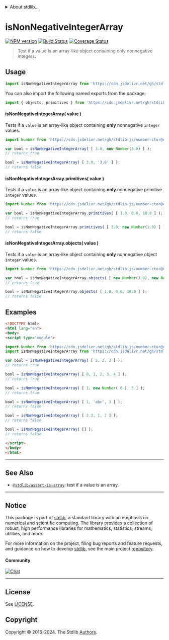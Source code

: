 <!--

@license Apache-2.0

Copyright (c) 2018 The Stdlib Authors.

Licensed under the Apache License, Version 2.0 (the "License");
you may not use this file except in compliance with the License.
You may obtain a copy of the License at

   http://www.apache.org/licenses/LICENSE-2.0

Unless required by applicable law or agreed to in writing, software
distributed under the License is distributed on an "AS IS" BASIS,
WITHOUT WARRANTIES OR CONDITIONS OF ANY KIND, either express or implied.
See the License for the specific language governing permissions and
limitations under the License.

-->


<details>
  <summary>
    About stdlib...
  </summary>
  <p>We believe in a future in which the web is a preferred environment for numerical computation. To help realize this future, we've built stdlib. stdlib is a standard library, with an emphasis on numerical and scientific computation, written in JavaScript (and C) for execution in browsers and in Node.js.</p>
  <p>The library is fully decomposable, being architected in such a way that you can swap out and mix and match APIs and functionality to cater to your exact preferences and use cases.</p>
  <p>When you use stdlib, you can be absolutely certain that you are using the most thorough, rigorous, well-written, studied, documented, tested, measured, and high-quality code out there.</p>
  <p>To join us in bringing numerical computing to the web, get started by checking us out on <a href="https://github.com/stdlib-js/stdlib">GitHub</a>, and please consider <a href="https://opencollective.com/stdlib">financially supporting stdlib</a>. We greatly appreciate your continued support!</p>
</details>

# isNonNegativeIntegerArray

[![NPM version][npm-image]][npm-url] [![Build Status][test-image]][test-url] [![Coverage Status][coverage-image]][coverage-url] <!-- [![dependencies][dependencies-image]][dependencies-url] -->

> Test if a value is an array-like object containing only nonnegative integers.



<section class="usage">

## Usage

```javascript
import isNonNegativeIntegerArray from 'https://cdn.jsdelivr.net/gh/stdlib-js/assert-is-nonnegative-integer-array@v0.2.2-esm/index.mjs';
```

You can also import the following named exports from the package:

```javascript
import { objects, primitives } from 'https://cdn.jsdelivr.net/gh/stdlib-js/assert-is-nonnegative-integer-array@v0.2.2-esm/index.mjs';
```

#### isNonNegativeIntegerArray( value )

Tests if a `value` is an array-like object containing **only** nonnegative `integer` values.

<!-- eslint-disable no-new-wrappers -->

```javascript
import Number from 'https://cdn.jsdelivr.net/gh/stdlib-js/number-ctor@esm/index.mjs';

var bool = isNonNegativeIntegerArray( [ 3.0, new Number(3.0) ] );
// returns true

bool = isNonNegativeIntegerArray( [ 3.0, '3.0' ] );
// returns false
```

#### isNonNegativeIntegerArray.primitives( value )

Tests if a `value` is an array-like object containing **only**  nonnegative primitive `integer` values.

<!-- eslint-disable no-new-wrappers -->

```javascript
import Number from 'https://cdn.jsdelivr.net/gh/stdlib-js/number-ctor@esm/index.mjs';

var bool = isNonNegativeIntegerArray.primitives( [ 1.0, 0.0, 10.0 ] );
// returns true

bool = isNonNegativeIntegerArray.primitives( [ 3.0, new Number(1.0) ] );
// returns false
```

#### isNonNegativeIntegerArray.objects( value )

Tests if a `value` is an array-like object containing **only**  nonnegative object `integer` values.

<!-- eslint-disable no-new-wrappers, max-len -->

```javascript
import Number from 'https://cdn.jsdelivr.net/gh/stdlib-js/number-ctor@esm/index.mjs';

var bool = isNonNegativeIntegerArray.objects( [ new Number(3.0), new Number(1.0) ] );
// returns true

bool = isNonNegativeIntegerArray.objects( [ 1.0, 0.0, 10.0 ] );
// returns false
```

</section>

<!-- /.usage -->

<section class="examples">

## Examples

<!-- eslint-disable no-new-wrappers -->

<!-- eslint no-undef: "error" -->

```html
<!DOCTYPE html>
<html lang="en">
<body>
<script type="module">

import Number from 'https://cdn.jsdelivr.net/gh/stdlib-js/number-ctor@esm/index.mjs';
import isNonNegativeIntegerArray from 'https://cdn.jsdelivr.net/gh/stdlib-js/assert-is-nonnegative-integer-array@v0.2.2-esm/index.mjs';

var bool = isNonNegativeIntegerArray( [ 5, 2, 3 ] );
// returns true

bool = isNonNegativeIntegerArray( [ 0, 1, 2, 3, 4 ] );
// returns true

bool = isNonNegativeIntegerArray( [ 1, new Number( 6 ), 3 ] );
// returns true

bool = isNonNegativeIntegerArray( [ 1, 'abc', 3 ] );
// returns false

bool = isNonNegativeIntegerArray( [ 2.3, 1, 3 ] );
// returns false

bool = isNonNegativeIntegerArray( [] );
// returns false

</script>
</body>
</html>
```

</section>

<!-- /.examples -->

<!-- Section for related `stdlib` packages. Do not manually edit this section, as it is automatically populated. -->

<section class="related">

* * *

## See Also

-   <span class="package-name">[`@stdlib/assert-is-array`][@stdlib/assert/is-array]</span><span class="delimiter">: </span><span class="description">test if a value is an array.</span>

</section>

<!-- /.related -->

<!-- Section for all links. Make sure to keep an empty line after the `section` element and another before the `/section` close. -->


<section class="main-repo" >

* * *

## Notice

This package is part of [stdlib][stdlib], a standard library with an emphasis on numerical and scientific computing. The library provides a collection of robust, high performance libraries for mathematics, statistics, streams, utilities, and more.

For more information on the project, filing bug reports and feature requests, and guidance on how to develop [stdlib][stdlib], see the main project [repository][stdlib].

#### Community

[![Chat][chat-image]][chat-url]

---

## License

See [LICENSE][stdlib-license].


## Copyright

Copyright &copy; 2016-2024. The Stdlib [Authors][stdlib-authors].

</section>

<!-- /.stdlib -->

<!-- Section for all links. Make sure to keep an empty line after the `section` element and another before the `/section` close. -->

<section class="links">

[npm-image]: http://img.shields.io/npm/v/@stdlib/assert-is-nonnegative-integer-array.svg
[npm-url]: https://npmjs.org/package/@stdlib/assert-is-nonnegative-integer-array

[test-image]: https://github.com/stdlib-js/assert-is-nonnegative-integer-array/actions/workflows/test.yml/badge.svg?branch=v0.2.2
[test-url]: https://github.com/stdlib-js/assert-is-nonnegative-integer-array/actions/workflows/test.yml?query=branch:v0.2.2

[coverage-image]: https://img.shields.io/codecov/c/github/stdlib-js/assert-is-nonnegative-integer-array/main.svg
[coverage-url]: https://codecov.io/github/stdlib-js/assert-is-nonnegative-integer-array?branch=main

<!--

[dependencies-image]: https://img.shields.io/david/stdlib-js/assert-is-nonnegative-integer-array.svg
[dependencies-url]: https://david-dm.org/stdlib-js/assert-is-nonnegative-integer-array/main

-->

[chat-image]: https://img.shields.io/gitter/room/stdlib-js/stdlib.svg
[chat-url]: https://app.gitter.im/#/room/#stdlib-js_stdlib:gitter.im

[stdlib]: https://github.com/stdlib-js/stdlib

[stdlib-authors]: https://github.com/stdlib-js/stdlib/graphs/contributors

[umd]: https://github.com/umdjs/umd
[es-module]: https://developer.mozilla.org/en-US/docs/Web/JavaScript/Guide/Modules

[deno-url]: https://github.com/stdlib-js/assert-is-nonnegative-integer-array/tree/deno
[deno-readme]: https://github.com/stdlib-js/assert-is-nonnegative-integer-array/blob/deno/README.md
[umd-url]: https://github.com/stdlib-js/assert-is-nonnegative-integer-array/tree/umd
[umd-readme]: https://github.com/stdlib-js/assert-is-nonnegative-integer-array/blob/umd/README.md
[esm-url]: https://github.com/stdlib-js/assert-is-nonnegative-integer-array/tree/esm
[esm-readme]: https://github.com/stdlib-js/assert-is-nonnegative-integer-array/blob/esm/README.md
[branches-url]: https://github.com/stdlib-js/assert-is-nonnegative-integer-array/blob/main/branches.md

[stdlib-license]: https://raw.githubusercontent.com/stdlib-js/assert-is-nonnegative-integer-array/main/LICENSE

<!-- <related-links> -->

[@stdlib/assert/is-array]: https://github.com/stdlib-js/assert-is-array/tree/esm

<!-- </related-links> -->

</section>

<!-- /.links -->
